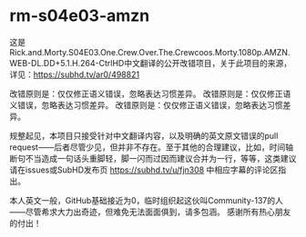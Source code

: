 # rm-s04e03-amzn

这是Rick.and.Morty.S04E03.One.Crew.Over.The.Crewcoos.Morty.1080p.AMZN.WEB-DL.DD+5.1.H.264-CtrlHD中文翻译的公开改错项目，关于此项目的来源，详见：https://subhd.tv/ar0/498821

改错原则是：仅仅修正语义错误，忽略表达习惯差异。
改错原则是：仅仅修正语义错误，忽略表达习惯差异。
改错原则是：仅仅修正语义错误，忽略表达习惯差异。

规整起见，本项目只接受针对中文翻译内容，以及明确的英文原文错误的pull request——后者尽管少见，但并非不存在。至于其他的合理建议，比如，时间轴断句不当造成一句话头重脚轻，脚一闪而过因而建议合并为一行，等等，这类建议请在issues或SubHD发布页 https://subhd.tv/u/fjn308 中相应字幕的评论区指出。

本人英文一般，GitHub基础接近为0，临时组织起这伙叫Community-137的人——尽管希求大力出奇迹，但难免无法面面俱到，请多包涵。
感谢所有热心朋友的付出！
